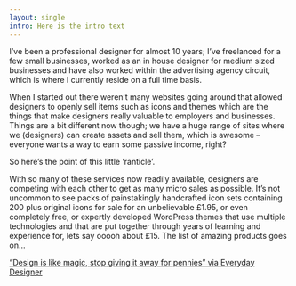 ```yaml
---
layout: single
intro: Here is the intro text
---
```

I’ve been a professional designer for almost 10 years; I’ve freelanced for a few small businesses, worked as an in house designer for medium sized businesses and have also worked within the advertising agency circuit, which is where I currently reside on a full time basis.

When I started out there weren’t many websites going around that allowed designers to openly sell items such as icons and themes which are the things that make designers really valuable to employers and businesses. Things are a bit different now though; we have a huge range of sites where we (designers) can create assets and sell them, which is awesome – everyone wants a way to earn some passive income, right?

So here’s the point of this little ‘ranticle’.

With so many of these services now readily available, designers are competing with each other to get as many micro sales as possible. It’s not uncommon to see packs of painstakingly handcrafted icon sets containing 200 plus original icons for sale for an unbelievable £1.95, or even completely free, or expertly developed WordPress themes that use multiple technologies and that are put together through years of learning and experience for, lets say ooooh about £15. The list of amazing products goes on…

[&#8220;Design is like magic, stop giving it away for pennies&#8221; via Everyday Designer](http://everydaydesigner.net/design/design-is-like-magic-stop-giving-it-away-for-pennies "Design is like magic, stop giving it away for pennies")